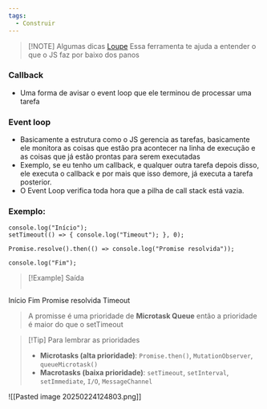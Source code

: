 ```yaml
---
tags:
  - Construir
---
```


> [!NOTE] Algumas dicas
> [Loupe](http://latentflip.com/loupe/?code=JC5vbignYnV0dG9uJywgJ2NsaWNrJywgZnVuY3Rpb24gb25DbGljaygpIHsKICAgIHNldFRpbWVvdXQoZnVuY3Rpb24gdGltZXIoKSB7CiAgICAgICAgY29uc29sZS5sb2coJ1lvdSBjbGlja2VkIHRoZSBidXR0b24hJyk7ICAgIAogICAgfSwgMjAwMCk7Cn0pOwoKY29uc29sZS5sb2coIkhpISIpOwoKc2V0VGltZW91dChmdW5jdGlvbiB0aW1lb3V0KCkgewogICAgY29uc29sZS5sb2coIkNsaWNrIHRoZSBidXR0b24hIik7Cn0sIDUwMDApOwoKY29uc29sZS5sb2coIldlbGNvbWUgdG8gbG91cGUuIik7!!!PGJ1dHRvbj5DbGljayBtZSE8L2J1dHRvbj4%3D) Essa ferramenta te ajuda a entender o que o JS faz por baixo dos panos 
> 


### Callback

- Uma forma de avisar o event loop que ele terminou de processar uma tarefa

### Event loop

- Basicamente a estrutura como o JS gerencia as tarefas, basicamente ele monitora as coisas que estão pra acontecer na linha de execução e as coisas que já estão prontas para serem executadas
- Exemplo, se eu tenho um callback, e qualquer outra tarefa depois disso, ele executa o callback e por mais que isso demore, já executa a tarefa posterior. 
- O Event Loop verifica toda hora que a pilha de call stack está vazia.

### Exemplo:

```
console.log("Início"); 
setTimeout(() => { console.log("Timeout"); }, 0); 

Promise.resolve().then(() => console.log("Promise resolvida")); 

console.log("Fim");
```


> [!Example] Saída
> ```
Início 
Fim 
Promise resolvida 
Timeout

> A promisse é uma prioridade de **Microtask Queue** então a prioridade é maior do que o setTimeout


> [!Tip] Para lembrar as prioridades
> - **Microtasks (alta prioridade)**: `Promise.then()`, `MutationObserver`, `queueMicrotask()`
> - **Macrotasks (baixa prioridade)**: `setTimeout`, `setInterval`, `setImmediate`, `I/O`, `MessageChannel`


![[Pasted image 20250224124803.png]]